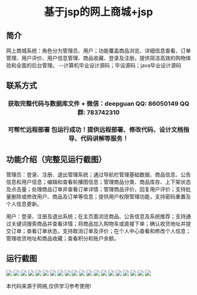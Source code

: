 <p><h1 align="center">基于jsp的网上商城+jsp</h1></p>

## 简介
网上商城系统：角色分为管理员、用户；功能覆盖商品浏览、详细信息查看、订单管理、用户评价、用户信息管理、商品收藏、登录及注册。提供简洁高效的购物体验和全面的后台管理。    --计算机毕业设计源码；毕设源码；java毕业设计源码


## 联系方式
<p><h3 align="center">获取完整代码与数据库文件 + 微信：deepguan QQ: 86050149 QQ群: 783742310</h3></p>
<p><h3 align="center">可帮忙远程部署 包运行成功！提供远程部署、修改代码、设计文档指导、代码讲解等服务！</h3></p>

## 功能介绍（完整见运行截图）
管理员：登录、注册、退出管理系统；通过导航栏管理基础数据、商品信息、公告信息和用户信息；编辑和查看轮播图信息；管理商品分类、商品库存、上下架状态及点击量；处理商品订单并查看订单详情；管理商品评价，回复用户评价；支持批量删除或修改用户、商品及订单等信息；提供用户权限管理功能，支持密码重置及个人信息更新。

用户：登录、注册及退出系统；在主页面浏览商品、公告信息及系统推荐；支持通过关键词搜索商品并查看详情；将商品加入购物车或直接下单；确认收货地址并提交订单；查看订单状态，支持取消订单及评价；在个人中心查看和修改个人信息；管理收货地址和商品收藏；查看积分和账户余额。


## 运行截图
![](https://bs-1329754181.cos.ap-shanghai.myqcloud.com/ssm/OnlineShoppingMallJsp/img/001.jpg)
![](https://bs-1329754181.cos.ap-shanghai.myqcloud.com/ssm/OnlineShoppingMallJsp/img/002.jpg)
![](https://bs-1329754181.cos.ap-shanghai.myqcloud.com/ssm/OnlineShoppingMallJsp/img/003.jpg)
![](https://bs-1329754181.cos.ap-shanghai.myqcloud.com/ssm/OnlineShoppingMallJsp/img/004.jpg)
![](https://bs-1329754181.cos.ap-shanghai.myqcloud.com/ssm/OnlineShoppingMallJsp/img/005.jpg)
![](https://bs-1329754181.cos.ap-shanghai.myqcloud.com/ssm/OnlineShoppingMallJsp/img/006.jpg)
![](https://bs-1329754181.cos.ap-shanghai.myqcloud.com/ssm/OnlineShoppingMallJsp/img/007.jpg)
![](https://bs-1329754181.cos.ap-shanghai.myqcloud.com/ssm/OnlineShoppingMallJsp/img/008.jpg)
![](https://bs-1329754181.cos.ap-shanghai.myqcloud.com/ssm/OnlineShoppingMallJsp/img/009.jpg)
![](https://bs-1329754181.cos.ap-shanghai.myqcloud.com/ssm/OnlineShoppingMallJsp/img/010.jpg)
![](https://bs-1329754181.cos.ap-shanghai.myqcloud.com/ssm/OnlineShoppingMallJsp/img/011.jpg)
![](https://bs-1329754181.cos.ap-shanghai.myqcloud.com/ssm/OnlineShoppingMallJsp/img/012.jpg)
![](https://bs-1329754181.cos.ap-shanghai.myqcloud.com/ssm/OnlineShoppingMallJsp/img/013.jpg)
![](https://bs-1329754181.cos.ap-shanghai.myqcloud.com/ssm/OnlineShoppingMallJsp/img/014.jpg)
![](https://bs-1329754181.cos.ap-shanghai.myqcloud.com/ssm/OnlineShoppingMallJsp/img/015.jpg)
![](https://bs-1329754181.cos.ap-shanghai.myqcloud.com/ssm/OnlineShoppingMallJsp/img/016.jpg)
![](https://bs-1329754181.cos.ap-shanghai.myqcloud.com/ssm/OnlineShoppingMallJsp/img/017.jpg)
![](https://bs-1329754181.cos.ap-shanghai.myqcloud.com/ssm/OnlineShoppingMallJsp/img/018.jpg)
![](https://bs-1329754181.cos.ap-shanghai.myqcloud.com/ssm/OnlineShoppingMallJsp/img/019.jpg)
![](https://bs-1329754181.cos.ap-shanghai.myqcloud.com/ssm/OnlineShoppingMallJsp/img/020.jpg)

<p>本代码来源于网络,仅供学习参考使用!</p>

